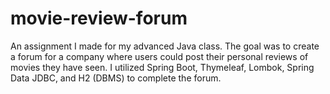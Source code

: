 # movie-review-forum
An assignment I made for my advanced Java class. The goal was to create a forum for a company where users could post their personal 
reviews of movies they have seen. I utilized Spring Boot, Thymeleaf, Lombok, Spring Data JDBC, and H2 (DBMS) to complete the forum.
